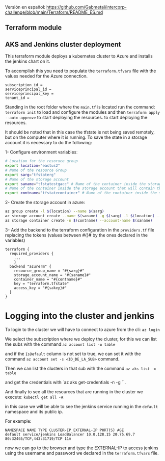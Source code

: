 Versión en español: https://github.com/Gabmetal/intercorp-challenge/blob/main/Terraform/README_ES.md
## Terraform module
## AKS and Jenkins cluster deployment
This terraform module deploys a kubernetes cluster to Azure and installs the jenkins chart on it.

To accomplish this you need to populate the `terraform.tfvars` file with the values needed for the Azure connection.

```
subscription_id = 
serviceprincipal_id = 
serviceprincipal_key = 
tenant_id = 
```

Standing in the root folder where the `main.tf` is located run the command:
`terraform init`
to load and configure the modules and then
`terraform apply --auto-approve` to start deploying the resources.
to start deploying the resources.

It should be noted that in this case the tfstate is not being saved remotely, but on the computer where it is running. To save the state in a storage account it is necessary to do the following:

1- Configure environment variables:

```bash
# Location for the resoruce group
export location="eastus2"
# Name of the resource Group
export sarg="tfstaterg"
# Name of the storage account
export saname="tfstatestgacc" # Name of the container inside the storage account that will contain the tfstatestgacc
# Name of the container inside the storage account that will contain the tfstate
export contname="tfstatecontainer" # Name of the container inside the storage account that will contain the tfstate
```

2- Create the storage account in azure:

```bash
az group create -l $(location) --name $(sarg)
az storage account create --name $(saname) -g $(sarg) -l $(location) --sku "Standard_LRS" 
az storage container create -n $(contname) --account-name $(saname)
```

3- Add the backend to the terraform configuration in the `providers.tf` file replacing the tokens (values between #{}# by the ones declared in the variables)

```
terraform {
  required_providers {
    ...
    }
  backend "azurerm" {
    resource_group_name = "#{sarg}#"
    storage_account_name = "#{saname}#"
    container_name = "#{contname}#"
    key = "terraform.tfstate"
    access_key = "#{sakey}#"
  }
}
```

# Logging into the cluster and jenkins
To login to the cluster we will have to connect to azure from the cli:
`az login`

We select the subscription where we deploy the cluster, for this we can list the subs with the command 
`az account list -o table` 

and if the `IsDefault` column is not set to true, we can set it with the command 
`az account set -s <ID_DE_LA_SUB>` command.

Then we can list the clusters in that sub with the command 
`az aks list -o table`

and get the credentials with
`az aks get-credentials -n <ClusterName> -g <ClusterResourceGroup>``.

And finally to see all the resources that are running in the cluster we execute:
`kubectl get all -A`

in this case we will be able to see the jenkins service running in the `default` namespace and its public ip.

For example:

```
NAMESPACE NAME TYPE CLUSTER-IP EXTERNAL-IP PORT(S) AGE
default service/jenkins LoadBalancer 10.0.128.15 20.75.69.7 80:32465/TCP,443:31719/TCP 11m
```

now we can go to the browser and type the EXTERNAL-IP to access jenkins using the username and password we declared in the `terraform.tfvars` file.
